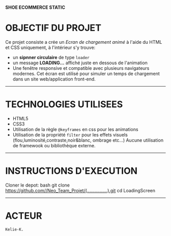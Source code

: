 **SHOE ECOMMERCE STATIC**

# OBJECTIF DU PROJET

Ce projet consiste a crée un *Ecran de chargement animé* à l'aide du HTML et CSS uniquement, à l'intérieur s'y trouve:
- un **sipnner circulaire** de type `loader`
- un message **LOADING...** affiché juste en dessous de l'animation
- Une fenêtre responsive et compatible avec plusieurs navigateurs modernes.
Cet écran est utilisé pour simuler un temps de chargement dans un site web/application front-end.

---
# TECHNOLOGIES UTILISEES

- HTML5
- CSS3
- Utilisation de la règle `@keyframes` en css pour les animations
- Utilisation de la propriété `filter` pour les effets visuels (flou,luminosité,contraste,noir&blanc, ombrage etc...)
Aucune utilisation de framewook ou bibliothèque externe.

---
# INSTRUCTIONS D'EXECUTION
 Cloner le depot: bash
    git clone https://github.com//Neo_Team_Projet/(................).git
    cd LoadingScreen

---
# ACTEUR
    Kelie-K. 


